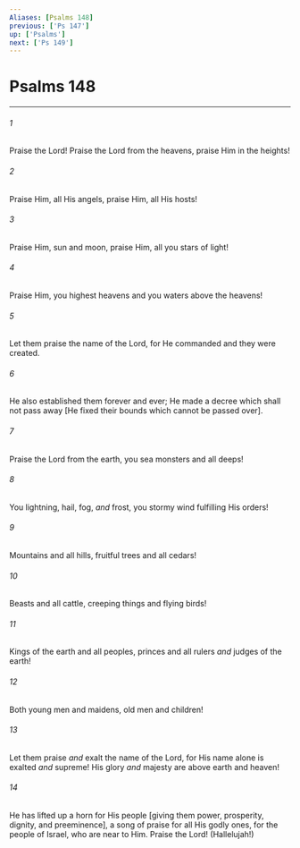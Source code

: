 ```yaml
---
Aliases: [Psalms 148]
previous: ['Ps 147']
up: ['Psalms']
next: ['Ps 149']
---
```

# Psalms 148

***














###### 1 






Praise the Lord! Praise the Lord from the heavens, praise Him in the heights! 













###### 2 






Praise Him, all His angels, praise Him, all His hosts! 













###### 3 






Praise Him, sun and moon, praise Him, all you stars of light! 













###### 4 






Praise Him, you highest heavens and you waters above the heavens! 













###### 5 






Let them praise the name of the Lord, for He commanded and they were created. 













###### 6 






He also established them forever and ever; He made a decree which shall not pass away [He fixed their bounds which cannot be passed over]. 













###### 7 






Praise the Lord from the earth, you sea monsters and all deeps! 













###### 8 






You lightning, hail, fog, _and_ frost, you stormy wind fulfilling His orders! 













###### 9 






Mountains and all hills, fruitful trees and all cedars! 













###### 10 






Beasts and all cattle, creeping things and flying birds! 













###### 11 






Kings of the earth and all peoples, princes and all rulers _and_ judges of the earth! 













###### 12 






Both young men and maidens, old men and children! 













###### 13 






Let them praise _and_ exalt the name of the Lord, for His name alone is exalted _and_ supreme! His glory _and_ majesty are above earth and heaven! 













###### 14 






He has lifted up a horn for His people [giving them power, prosperity, dignity, and preeminence], a song of praise for all His godly ones, for the people of Israel, who are near to Him. Praise the Lord! (Hallelujah!)
